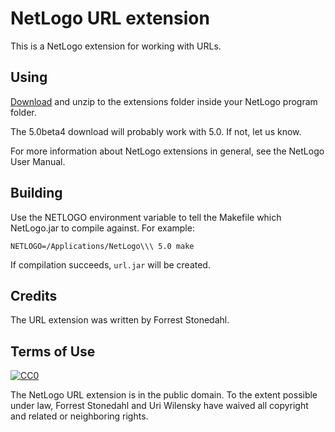# NetLogo URL extension

This is a NetLogo extension for working with URLs.

## Using

[Download](https://github.com/NetLogo/URL-Extension/downloads) and unzip to the extensions folder inside your NetLogo program folder.

The 5.0beta4 download will probably work with 5.0. If not, let us know.

For more information about NetLogo extensions in general, see the NetLogo User Manual.

## Building

Use the NETLOGO environment variable to tell the Makefile which NetLogo.jar to compile against.  For example:

    NETLOGO=/Applications/NetLogo\\\ 5.0 make

If compilation succeeds, `url.jar` will be created.

## Credits

The URL extension was written by Forrest Stonedahl.

## Terms of Use

[![CC0](http://i.creativecommons.org/p/zero/1.0/88x31.png)](http://creativecommons.org/publicdomain/zero/1.0/)

The NetLogo URL extension is in the public domain.  To the extent possible under law, Forrest Stonedahl and Uri Wilensky have waived all copyright and related or neighboring rights.
